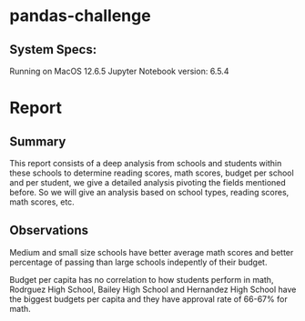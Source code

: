 # pandas-challenge

## System Specs:
 Running on MacOS 12.6.5
 Jupyter Notebook version: 6.5.4

# Report

## Summary
This report consists of a deep analysis from schools and students within these schools to determine reading scores, math scores, budget per school and per student, 
we give a detailed analysis pivoting the fields mentioned before. So we will give an analysis based on school types, reading scores, math scores, etc.

## Observations

Medium and small size schools have better average math scores and better percentage of passing than large schools indepently of their budget. 

Budget per capita has no correlation to how students perform in math, Rodrguez High School, Bailey High School and Hernandez High School have the biggest budgets per capita and they have approval rate of 66-67% for math.
